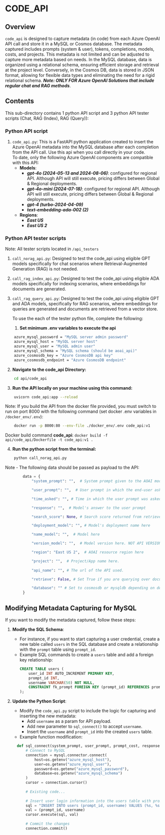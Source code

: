 # CODE_API  
  
## Overview  
`code_api` is designed to capture metadata (in code) from each Azure OpenAI API call and store it in a MySQL or Cosmos database. The metadata captured includes prompts (system & user), tokens, completions, models, costs, and projects. This metadata is not limited and can be adjusted to capture more metadata based on needs. In the MySQL database, data is organized using a relational schema, ensuring efficient storage and retrieval at the project level. Conversely, in the Cosmos DB, data is stored in JSON format, allowing for flexible data types and eliminating the need for a rigid relational schema.
***Note: ONLY FOR Azure OpenAI Solutions that include regular chat and RAG methods***.  
  
## Contents  
This sub-directory contains 1 python API script and 3 python API tester scripts (Chat, RAG (Index), RAG (Query)):  
### Python API script
1. `code_api.py`: This is a FastAPI python application created to insert the Azure OpenAI metadata into the MySQL database after each completion from the API call. 
Use this api when you call directly in your code.  
    To date, only the following Azure OpenAI components are compatible with this API:  
    - **Models**:  
        - ***gpt-4o (2024-05-13 and 2024-08-06)***: configured for regional API. Although API will still execute, pricing differs between Global & Regional deployments. 
        - ***gpt-4o-mini (2024-07-18)***: configured for regional API. Although API will still execute, pricing differs between Global & Regional deployments. 
        - ***gpt-4 (turbo-2024-04-09)***
        - ***text-embedding-ada-002 (2)***
    - **Regions**:  
        - ***East US***
        - ***East US 2***
### Python API tester scripts 
Note: All tester scripts located in `/api_testers`
1. `call_norag_api.py`: Designed to test the code_api using eligible GPT models specifically for chat scenarios where Retrieval-Augmented Generation (RAG) is not needed. 
2. `call_rag_index_api.py`: Designed to test the code_api using eligible ADA models specifically 
for indexing scenarios, where embeddings for documents are generated. 
3. `call_rag_query_api.py`: Designed to test the code_api using eligible GPT and ADA models, specifically for RAG scenarios, where embeddings for queries are generated and documents are retrieved from a vector store.
    
    To use the each of the tester python file, complete the following:  
    1. **Set minimum .env variables to execute the api**  
```sh  
    azure_mysql_password = "MySQL server admin password"  
    azure_mysql_host = "MySQL server host"  
    azure_mysql_user = "MySQL admin user"  
    azure_mysql_schema = "MySQL schema (should be aoai_api)"  
    azure_cosmosdb_key = "Azure CosmosDB api key"
    azure_cosmosdb_endpoint = "Azure CosmosDB endpoint"
```  
2. **Navigate to the code_api Directory:**  
```sh  
    cd api/code_api 
```  
3. **Run the API locally on your machine using this command:**  
```sh  
    uvicorn code_api:app --reload  
```  
Note: If you build the API from the docker file provided, you must switch to run on port 8000 with the following command (set docker .env variables in `/docker_env/.env`):  
```sh  
    docker run -p 8000:80 --env-file ./docker_env/.env code_api:v1  
```  
Docker build command **code_api**: `docker build -f api/code_api/Dockerfile -t code_api:v1 .` 

4. **Run the python script from the terminal:**  
```sh  
    python call_norag_api.py  
```  
    
Note - The following data should be passed as payload to the API:
```python 
        data = {  
            "system_prompt": "",  # System prompt given to the AOAI model.

            "user_prompt": "",  # User prompt in which the end-user asks the model. 

            "time_asked": "", # Time in which the user prompt was asked.

            "response": "",  # Model's answer to the user prompt

            "search_score": None, # Search score returned from retrieved docs in Azure AI Search index

            "deployment_model": "", # Model's deployment name here

            "name_model": "",  # Model here

            "version_model": "",  # Model version here. NOT API VERSION.

            "region": "East US 2",  # AOAI resource region here

            "project": "",  # Project/App name here.
            
            "api_name": "", # The url of the API used. 

            "retrieve": False, # Set True if you are querying over documents in vector store. 

            "database": "" # Set to cosmosdb or mysqldb depending on desired platform
        }  
```
  
## Modifying Metadata Capturing for MySQL 
  
If you want to modify the metadata captured, follow these steps:  
  
1. **Modify the SQL Schema**:  
    - For instance, if you want to start capturing a user credential, create a new table called `users` in the SQL database and create a relationship with the `prompt` table using `prompt_id`.  
    - Example SQL commands to create a `users` table and add a foreign key relationship:  
      ```sql  
      CREATE TABLE users (  
          user_id INT AUTO_INCREMENT PRIMARY KEY,  
          prompt_id INT,  
          username VARCHAR(50) NOT NULL,     
          CONSTRAINT fk_prompt FOREIGN KEY (prompt_id) REFERENCES prompt(prompt_id)  
      );  
      ```  
  
2. **Update the Python Script**:  
    - Modify the `code_api.py` script to include the logic for capturing and inserting the new metadata:
        - Add `username` as a param for API payload.
        - Add new parameter to `sql_connect()` to accept `username`.    
      - Insert the `username` and `prompt_id` into the created `users` table. 
    - Example function modification:  
    ```python  
      def sql_connect(system_prompt, user_prompt, prompt_cost, response, completion_cost, deployment_model, prompt_token_count, response_token_count, project, username):  
          # Connect to MySQL  
          connection = mysql.connector.connect(  
              host=os.getenv("azure_mysql_host"),  
              user=os.getenv("azure_mysql_user"),  
              password=os.getenv("azure_mysql_password"),  
              database=os.getenv("azure_mysql_schema")  
          )  
          cursor = connection.cursor()  
  
          # Existing code...  
  
          # Insert user login information into the users table with prompt_id (comes from the latest prompt_id inserted)  
          sql = "INSERT INTO users (prompt_id, username) VALUES (%s, %s)"  
          val = (prompt_id, username)  
          cursor.execute(sql, val)  
  
          # Commit the changes  
          connection.commit()  
      ```  

